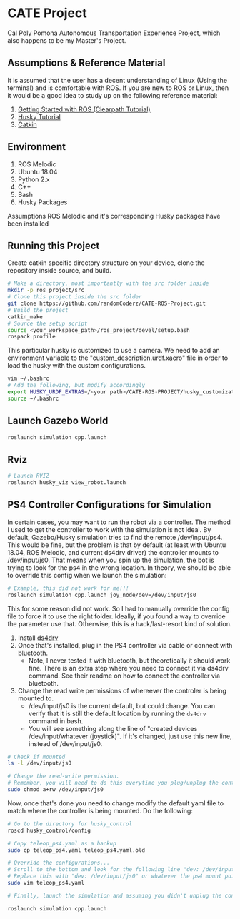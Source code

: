 # CATE Project

Cal Poly Pomona Autonomous Transportation Experience Project, which also happens to be my Master's Project.

## Assumptions & Reference Material

It is assumed that the user has a decent understanding of Linux (Using the terminal) and is comfortable with ROS.
If you are new to ROS or Linux, then it would be a good idea to study up on the following reference material:

1. [Getting Started with ROS (Clearpath Tutorial)](http://www.clearpathrobotics.com/assets/guides/kinetic/ros/Getting%20Started%20with%20Ubuntu.html)
2. [Husky Tutorial](http://www.clearpathrobotics.com/assets/guides/kinetic/husky/index.html)
3. [Catkin](http://wiki.ros.org/catkin/workspaces#Source_Space)

## Environment

1. ROS Melodic
2. Ubuntu 18.04
3. Python 2.x
4. C++
5. Bash
6. Husky Packages

Assumptions
ROS Melodic and it's corresponding Husky packages have been installed

## Running this Project

Create catkin specific directory structure on your device, clone the repository inside source, and build.

```bash
# Make a directory, most importantly with the src folder inside
mkdir -p ros_project/src
# Clone this project inside the src folder
git clone https://github.com/randomCoderz/CATE-ROS-Project.git
# Build the project
catkin_make 
# Source the setup script
source <your_workspace_path>/ros_project/devel/setup.bash
rospack profile
```

This particular husky is customized to use a camera. We need to add an environment variable to the "custom_description.urdf.xacro" file in order to load the husky with the custom configurations.

```bash
vim ~/.bashrc
# Add the following, but modify accordingly
export HUSKY_URDF_EXTRAS=/<your path>/CATE-ROS-PROJECT/husky_customization/husky_custom_descrption/urdf/custom_description.urdf.xacro
source ~/.bashrc
```

## Launch Gazebo World

```bash
roslaunch simulation cpp.launch
```

## Rviz

```bash
# Launch RVIZ
roslaunch husky_viz view_robot.launch
 ```

## PS4 Controller Configurations for Simulation

In certain cases, you may want to run the robot via a controller. The method I used to get the controller to work with the simulation is not ideal. By default, Gazebo/Husky simulation tries to find the remote /dev/input/ps4. This would be fine, but the problem is that by default (at least with Ubuntu 18.04, ROS Melodic, and current ds4drv driver) the controller mounts to /dev/input/js0. That means when you spin up the simulation, the bot is trying to look for the ps4 in the wrong location. In theory, we should be able to override this config when we launch the simulation:

```bash
# Example, this did not work for me!!!
roslaunch simulation cpp.launch joy_node/dev=/dev/input/js0
```

This for some reason did not work. So I had to manually override the config file to force it to use the right folder.
Ideally, if you found a way to override the parameter use that. Otherwise, this is a hack/last-resort kind of solution.

1. Install [ds4drv](https://github.com/chrippa/ds4drv)
2. Once that's installed, plug in the PS4 controller via cable or connect with bluetooth.
    * Note, I never tested it with bluetooth, but theoretically it should work fine. There is an extra step where you need to connect it via ds4drv command. See their readme on how to connect the controller via bluetooth.
3. Change the read write permissions of whereever the controler is being mounted to.
    * /dev/input/js0 is the current default, but could change. You can verify that it is still the default location by running the ``` ds4drv ```  command in bash.
    * You will see something along the line of "created devices /dev/input/whatever (joystick)". If it's changed, just use this new line, instead of /dev/input/js0.

```bash
# Check if mounted
ls -l /dev/input/js0

# Change the read-write permission. 
# Remember, you will need to do this everytime you plug/unplug the controller!!!
sudo chmod a+rw /dev/input/js0
```

Now, once that's done you need to change modify the default yaml file to match where the controller is being mounted. Do the following:

```bash
# Go to the directory for husky_control
roscd husky_control/config

# Copy teleop_ps4.yaml as a backup
sudo cp teleop_ps4.yaml teleop_ps4.yaml.old

# Override the configurations...
# Scroll to the bottom and look for the following line "dev: /dev/input/ps4"
# Replace this with "dev: /dev/input/js0" or whatever the ps4 mount point is. Then save the file.
sudo vim teleop_ps4.yaml

# Finally, launch the simulation and assuming you didn't unplug the controller (in which case, you'll need to change the read-write permission), things should work. You will not see an error for /dev/input/ps4.

roslaunch simulation cpp.launch
```

